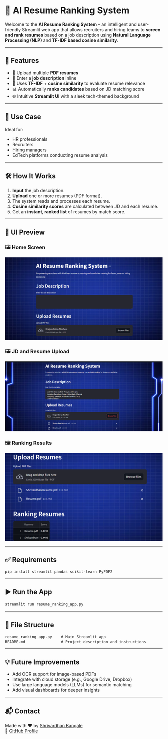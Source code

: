 
# 🧠 AI Resume Ranking System

Welcome to the **AI Resume Ranking System** – an intelligent and user-friendly Streamlit web app that allows recruiters and hiring teams to **screen and rank resumes** based on a job description using **Natural Language Processing (NLP)** and **TF-IDF based cosine similarity**.

---

## 🚀 Features

- 📄 Upload multiple **PDF resumes**
- 📝 Enter a **job description** inline
- 🧠 Uses **TF-IDF** + **cosine similarity** to evaluate resume relevance
- 📊 Automatically **ranks candidates** based on JD matching score
- 🌐 Intuitive **Streamlit UI** with a sleek tech-themed background

---

## 🎯 Use Case

Ideal for:
- HR professionals
- Recruiters
- Hiring managers
- EdTech platforms conducting resume analysis

---

## 🛠️ How It Works

1. **Input** the job description.
2. **Upload** one or more resumes (PDF format).
3. The system reads and processes each resume.
4. **Cosine similarity scores** are calculated between JD and each resume.
5. Get an **instant, ranked list** of resumes by match score.

---

## 📸 UI Preview

### 🖼️ Home Screen
![Home](home_screen.png)

### 🖼️ JD and Resume Upload
![Upload](upload_section.png)

### 🖼️ Ranking Results
![Results](ranking_result.png)

---

## ✅ Requirements

```bash
pip install streamlit pandas scikit-learn PyPDF2
```

---

## ▶️ Run the App

```bash
streamlit run resume_ranking_app.py
```

---

## 📂 File Structure

```
resume_ranking_app.py    # Main Streamlit app
README.md                # Project description and instructions
```

---

## 💡 Future Improvements

- Add OCR support for image-based PDFs
- Integrate with cloud storage (e.g., Google Drive, Dropbox)
- Use large language models (LLMs) for semantic matching
- Add visual dashboards for deeper insights

---

## 📬 Contact

Made with ❤️ by [Shrivardhan Bangale](https://www.linkedin.com/in/shrivardhan-bangale-081421321/)  
🔗 [GitHub Profile](https://github.com/shrivardhanBangale16)
